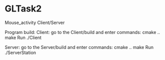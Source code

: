 # GLTask2
Mouse_activity Client/Server

Program build:
Client:
go to the Client/build and enter commands:
cmake ..
make
Run ./Client

Server:
go to the Server/build and enter commands:
cmake ..
make
Run ./ServerStation
